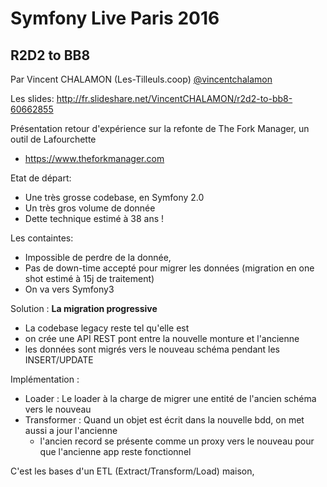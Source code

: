 # Symfony Live Paris 2016

## R2D2 to BB8
Par Vincent CHALAMON (Les-Tilleuls.coop) [@vincentchalamon](https://twitter.com/vincentchalamon)

Les slides: http://fr.slideshare.net/VincentCHALAMON/r2d2-to-bb8-60662855

Présentation retour d'expérience sur la refonte de The Fork Manager, un outil de Lafourchette
  * https://www.theforkmanager.com

Etat de départ:
  * Une très grosse codebase, en Symfony 2.0
  * Un très gros volume de donnée
  * Dette technique estimé à 38 ans !

Les containtes:
  * Impossible de perdre de la donnée,
  * Pas de down-time accepté pour migrer les données (migration en one shot estimé à 15j de traitement)
  * On va vers Symfony3

Solution : **La migration progressive**
  * La codebase legacy reste tel qu'elle est
  * on crée une API REST pont entre la nouvelle monture et l'ancienne
  * les données sont migrés vers le nouveau schéma pendant les INSERT/UPDATE

Implémentation :
  * Loader : Le loader à la charge de migrer une entité de l'ancien schéma vers le nouveau
  * Transformer : Quand un objet est écrit dans la nouvelle bdd, on met aussi a jour l'ancienne
    * l'ancien record se présente comme un proxy vers le nouveau pour que l'ancienne app reste fonctionnel

C'est les bases d'un ETL (Extract/Transform/Load) maison,
